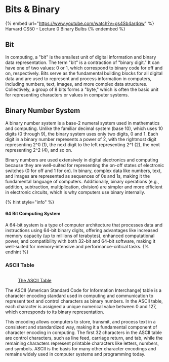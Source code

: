 # Bits & Binary

{% embed url="https://www.youtube.com/watch?v=gs4Sb4ar4qw" %}
Harvard CS50 - Lecture 0 Binary Bulbs
{% endembed %}

## Bit

In computing, a "bit" is the smallest unit of digital information and binary data representation. The term "bit" is a contraction of "binary digit." It can have one of two values: 0 or 1, which correspond to binary code for off and on, respectively. Bits serve as the fundamental building blocks for all digital data and are used to represent and process information in computers, including numbers, text, images, and more complex data structures. Collectively, a group of 8 bits forms a "byte," which is often the basic unit for representing characters or values in computer systems.

## Binary Number System

A binary number system is a base-2 numeral system used in mathematics and computing. Unlike the familiar decimal system (base 10), which uses 10 digits (0 through 9), the binary system uses only two digits, 0 and 1. Each digit in a binary number represents a power of 2, with the rightmost digit representing 2^0 (1), the next digit to the left representing 2^1 (2), the next representing 2^2 (4), and so on.

Binary numbers are used extensively in digital electronics and computing because they are well-suited for representing the on-off states of electronic switches (0 for off and 1 for on). In binary, complex data like numbers, text, and images are represented as sequences of 0s and 1s, making it the fundamental language of computers. Additionally, binary operations (e.g., addition, subtraction, multiplication, division) are simpler and more efficient in electronic circuits, which is why computers use binary internally.

{% hint style="info" %}
#### 64 Bit Computing System

A 64-bit system is a type of computer architecture that processes data and instructions using 64-bit binary digits, offering advantages like increased memory capacity (up to millions of terabytes), enhanced computational power, and compatibility with both 32-bit and 64-bit software, making it well-suited for memory-intensive and performance-critical tasks.
{% endhint %}

### ASCII Table

<figure><img src="https://web.alfredstate.edu/faculty/weimandn/miscellaneous/ascii/ASCII%20Conversion%20Chart.gif" alt=""><figcaption><p><a href="https://web.alfredstate.edu/faculty/weimandn/miscellaneous/ascii/ascii_index.html">The ASCII Table</a></p></figcaption></figure>

The ASCII (American Standard Code for Information Interchange) table is a character encoding standard used in computing and communication to represent text and control characters as binary numbers. In the ASCII table, each character is assigned a unique numerical value between 0 and 127, which corresponds to its binary representation.&#x20;

This encoding allows computers to store, transmit, and process text in a consistent and standardized way, making it a fundamental component of character encoding in computing. The first 32 characters in the ASCII table are control characters, such as line feed, carriage return, and tab, while the remaining characters represent printable characters like letters, numbers, and symbols. ASCII is the basis for many other character encodings and remains widely used in computer systems and programming today.

